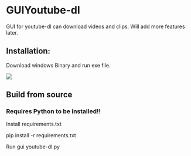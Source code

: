 # GUIYoutube-dl
GUI for youtube-dl can download videos and clips. Will add more features later.

## Installation:
Download windows Binary and run exe file.

<img src='https://github.com/Shalmon123/GUIYoutube-dl/blob/main/lmao.png?raw=true'>


## Build from source
### Requires Python to be installed!!

Install requirements.txt

pip install -r requirements.txt

Run gui youtube-dl.py

